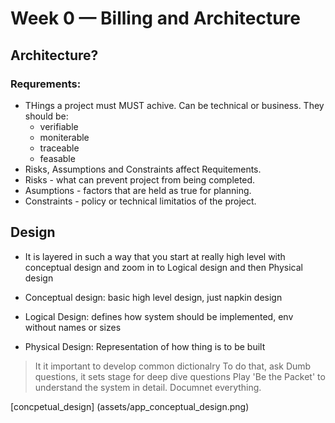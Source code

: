 # Week 0 — Billing and Architecture

## Architecture?
### Requrements: 
- THings a project must MUST achive. Can be technical or business. They should be:
    - verifiable
    - moniterable
    - traceable
    - feasable
- Risks, Assumptions and Constraints affect Requitements.
- Risks - what can prevent project from being completed.
- Asumptions - factors that are held as true for planning.
- Constraints - policy or technical limitatios of the project.

## Design
- It is layered in such a way that you start at really high level with conceptual design and zoom in to Logical design and then Physical design

- Conceptual design: basic high level design, just napkin design
- Logical Design: defines how system should be implemented, env without names or sizes
- Physical Design: Representation of how thing is to be built

> It it important to develop common dictionalry 
> To do that, ask Dumb questions, it sets stage for deep dive questions
> Play 'Be the Packet' to understand the system in detail.
> Documnet everything.

[concpetual_design] (assets/app_conceptual_design.png)



